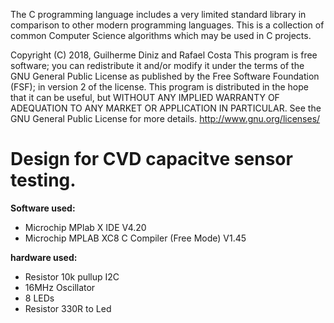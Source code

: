 The C programming language includes a very limited standard library in
comparison to other modern programming languages.  This is a collection of
common Computer Science algorithms which may be used in C projects.

Copyright (C) 2018, Guilherme Diniz and Rafael Costa
This program is free software; you can redistribute it and/or
modify it under the terms of the GNU General Public License as
published by the Free Software Foundation (FSF); in version 2 of the
license.
This program is distributed in the hope that it can be useful,
but WITHOUT ANY IMPLIED WARRANTY OF ADEQUATION TO ANY
MARKET OR APPLICATION IN PARTICULAR. See the
GNU General Public License for more details.
<http://www.gnu.org/licenses/>

# Design for CVD capacitve sensor testing.

**Software used:**
+ Microchip MPlab X IDE V4.20
+ Microchip MPLAB XC8 C Compiler (Free Mode) V1.45


**hardware used:**
+ Resistor 10k pullup I2C
+ 16MHz Oscillator
+ 8 LEDs
+ Resistor 330R to Led